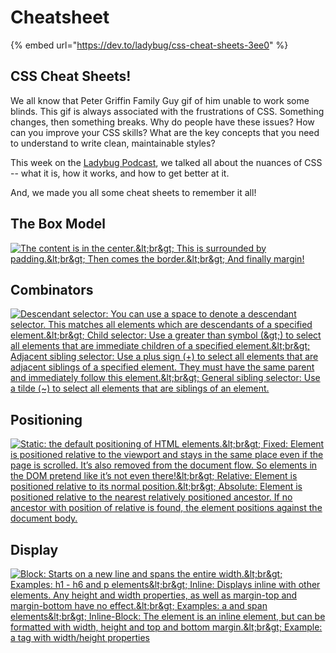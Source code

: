 # Cheatsheet

{% embed url="https://dev.to/ladybug/css-cheat-sheets-3ee0" %}

## CSS Cheat Sheets!

We all know that Peter Griffin Family Guy gif of him unable to work some blinds. This gif is always associated with the frustrations of CSS. Something changes, then something breaks. Why do people have these issues? How can you improve your CSS skills? What are the key concepts that you need to understand to write clean, maintainable styles?

This week on the [Ladybug Podcast](https://ladybug.dev/episode/css-part-1/), we talked all about the nuances of CSS -- what it is, how it works, and how to get better at it.

And, we made you all some cheat sheets to remember it all!

## The Box Model

[![The content is in the center.&amp;lt;br&amp;gt; This is surrounded by padding.&amp;lt;br&amp;gt; Then comes the border.&amp;lt;br&amp;gt; And finally margin!](https://res.cloudinary.com/practicaldev/image/fetch/s--of728scL--/c_limit%2Cf_auto%2Cfl_progressive%2Cq_auto%2Cw_880/https://thepracticaldev.s3.amazonaws.com/i/7m22fyx5u1089gifw847.png)](https://res.cloudinary.com/practicaldev/image/fetch/s--of728scL--/c_limit%2Cf_auto%2Cfl_progressive%2Cq_auto%2Cw_880/https://thepracticaldev.s3.amazonaws.com/i/7m22fyx5u1089gifw847.png)

## Combinators

[![Descendant selector: You can use a space to denote a descendant selector. This matches all elements which are descendants of a specified element.&amp;lt;br&amp;gt; Child selector: Use a greater than symbol \(&amp;gt;\) to select all elements that are immediate children of a specified element.&amp;lt;br&amp;gt; Adjacent sibling selector: Use a plus sign \(+\) to select all elements that are adjacent siblings of a specified element. They must have the same parent and immediately follow this element.&amp;lt;br&amp;gt; General sibling selector: Use a tilde \(~\) to select all elements that are siblings of an element.](https://res.cloudinary.com/practicaldev/image/fetch/s--O0h1lvjY--/c_limit%2Cf_auto%2Cfl_progressive%2Cq_auto%2Cw_880/https://thepracticaldev.s3.amazonaws.com/i/uhwrjnnpknx666un1dls.png)](https://res.cloudinary.com/practicaldev/image/fetch/s--O0h1lvjY--/c_limit%2Cf_auto%2Cfl_progressive%2Cq_auto%2Cw_880/https://thepracticaldev.s3.amazonaws.com/i/uhwrjnnpknx666un1dls.png)

## Positioning

[![Static: the default positioning of HTML elements.&amp;lt;br&amp;gt; Fixed: Element is positioned relative to the viewport and stays in the same place even if the page is scrolled. It&#x2019;s also removed from the document flow. So elements in the DOM pretend like it&#x2019;s not even there!&amp;lt;br&amp;gt; Relative: Element is positioned relative to its normal position.&amp;lt;br&amp;gt; Absolute: Element is positioned relative to the nearest relatively positioned ancestor. If no ancestor with position of relative is found, the element positions against the document body.](https://res.cloudinary.com/practicaldev/image/fetch/s--OT6cpcVt--/c_limit%2Cf_auto%2Cfl_progressive%2Cq_auto%2Cw_880/https://thepracticaldev.s3.amazonaws.com/i/sqk623lupmwttxlzzg1w.png)](https://res.cloudinary.com/practicaldev/image/fetch/s--OT6cpcVt--/c_limit%2Cf_auto%2Cfl_progressive%2Cq_auto%2Cw_880/https://thepracticaldev.s3.amazonaws.com/i/sqk623lupmwttxlzzg1w.png)

## Display

[![Block: Starts on a new line and spans the entire width.&amp;lt;br&amp;gt; Examples: h1 - h6 and p elements&amp;lt;br&amp;gt; Inline: Displays inline with other elements. Any height and width properties, as well as margin-top and margin-bottom have no effect.&amp;lt;br&amp;gt; Examples: a and span elements&amp;lt;br&amp;gt; Inline-Block: The element is an inline element, but can be formatted with width, height and top and bottom margin.&amp;lt;br&amp;gt; Example: a tag with width/height properties](https://res.cloudinary.com/practicaldev/image/fetch/s--gyaLEfIN--/c_limit%2Cf_auto%2Cfl_progressive%2Cq_auto%2Cw_880/https://thepracticaldev.s3.amazonaws.com/i/prqa8kpzifl30ek4q7nm.png)](https://res.cloudinary.com/practicaldev/image/fetch/s--gyaLEfIN--/c_limit%2Cf_auto%2Cfl_progressive%2Cq_auto%2Cw_880/https://thepracticaldev.s3.amazonaws.com/i/prqa8kpzifl30ek4q7nm.png)

